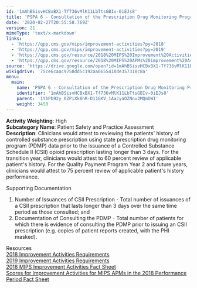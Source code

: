```yaml
---
id: '1mAhBSisvHCBxBX1-Tf736vMlK11LbTtsGBIv-0iEJs8'
title: 'PSPA 6 - Consultation of the Prescription Drug Monitoring Program'
date: '2020-02-27T20:55:58.769Z'
version: 21
mimeType: 'text/x-markdown'
links:
  - 'https://qpp.cms.gov/mips/improvement-activities?py=2018'
  - 'https://qpp.cms.gov/mips/improvement-activities?py=2019'
  - 'https://qpp.cms.gov/resource/2018%20MIPS%20Improvement%20Activities%20Fact%20Sheet'
  - 'https://qpp.cms.gov/resource/2018%20MIPS%20APMs%20improvement%20Activities%20scores%20fact%20sheet'
source: 'https://drive.google.com/open?id=1mAhBSisvHCBxBX1-Tf736vMlK11LbTtsGBIv-0iEJs8'
wikigdrive: '75ce6caac9758dd5c192aa0655418de357318c8a'
menu:
  main:
    name: 'PSPA 6 - Consultation of the Prescription Drug Monitoring Program'
    identifier: '1mAhBSisvHCBxBX1-Tf736vMlK11LbTtsGBIv-0iEJs8'
    parent: '1YbPb92y_0ZPiXk8hR-D11GKV_1AacyaOZNnv2MQmDWI'
    weight: 3450
---
```





**Activity Weighting**: High  
**Subcategory Name**: Patient Safety and Practice Assessment  
**Description**: Clinicians would attest to reviewing the patients' history of controlled substance prescription using state prescription drug monitoring program (PDMP) data prior to the issuance of a Controlled Substance Schedule II (CSII) opioid prescription lasting longer than 3 days. For the transition year, clinicians would attest to 60 percent review of applicable patient's history. For the Quality Payment Program Year 2 and future years, clinicians would attest to 75 percent review of applicable patient's history performance.




Supporting Documentation
1. Number of Issuances of CSII Prescription - Total number of issuances of a CSII prescription that lasts longer than 3 days over the same time period as those consulted; and 
2. Documentation of Consulting the PDMP - Total number of patients for which there is evidence of consulting the PDMP prior to issuing an CSII prescription (e.g. copies of patient reports created, with the PHI masked).




Resources  
[2018 Improvement Activities Requirements](https://qpp.cms.gov/mips/improvement-activities?py=2018)  
[2019 Improvement Activities Requirements](https://qpp.cms.gov/mips/improvement-activities?py=2019)  
[2018 MIPS Improvement Activities Fact Sheet](https://qpp.cms.gov/resource/2018%20MIPS%20Improvement%20Activities%20Fact%20Sheet)  
[Scores for Improvement Activities for MIPS APMs in the 2018 Performance Period Fact Sheet](https://qpp.cms.gov/resource/2018%20MIPS%20APMs%20improvement%20Activities%20scores%20fact%20sheet)
